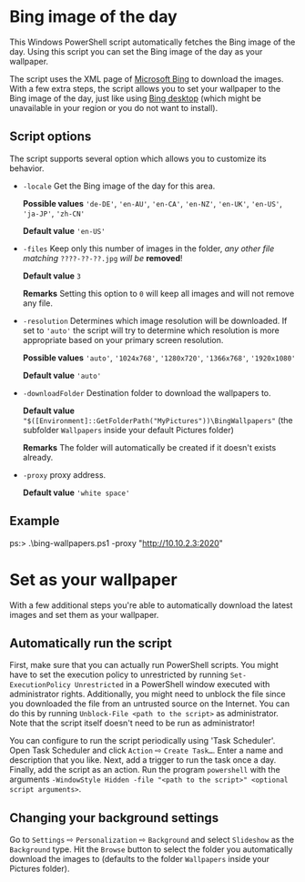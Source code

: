 Bing image of the day
=====================
This Windows PowerShell script automatically fetches the Bing image of
the day.
Using this script you can set the Bing image of the day as your
wallpaper.

The script uses the XML page of [Microsoft Bing](https://www.bing.com/)
to download the images.
With a few extra steps, the script allows you to set your wallpaper to
the Bing image of the day, just like using [Bing
desktop](http://blogs.msdn.com/b/buckh/archive/2013/01/02/bing-desktop-set-your-background-to-the-bing-image-of-the-day.aspx)
(which might be unavailable in your region or you do not want to
install).

Script options
--------------
The script supports several option which allows you to customize its
behavior.

* `-locale` Get the Bing image of the day for this area.

  **Possible values** `'de-DE'`, `'en-AU'`, `'en-CA'`, `'en-NZ'`,
  `'en-UK'`, `'en-US'`, `'ja-JP'`, `'zh-CN'`

  **Default value** `'en-US'`

* `-files` Keep only this number of images in the folder, *any other
  file matching* `????-??-??.jpg` *will be* **removed**!

  **Default value** `3`

  **Remarks** Setting this option to `0` will keep all images and will
  not remove any file.

* `-resolution` Determines which image resolution will be downloaded.
  If set to `'auto'` the script will try to determine which resolution
  is more appropriate based on your primary screen resolution.

  **Possible values** `'auto'`, `'1024x768'`, `'1280x720'`,
  `'1366x768'`, `'1920x1080'`

  **Default value** `'auto'`

* `-downloadFolder` Destination folder to download the wallpapers to.

  **Default value**
  `"$([Environment]::GetFolderPath("MyPictures"))\BingWallpapers"`
  (the subfolder `Wallpapers` inside your default Pictures folder)

  **Remarks** The folder will automatically be created if it doesn't
  exists already.

* `-proxy` proxy address.

  **Default value** `'white space'`
  

Example  
--------

ps:> .\bing-wallpapers.ps1 -proxy "http://10.10.2.3:2020"  
    

Set as your wallpaper
=====================
With a few additional steps you're able to automatically download the
latest images and set them as your wallpaper.

Automatically run the script
----------------------------
First, make sure that you can actually run PowerShell scripts.
You might have to set the execution policy to unrestricted by running
`Set-ExecutionPolicy Unrestricted` in a PowerShell window executed with
administrator rights.
Additionally, you might need to unblock the file since you downloaded
the file from an untrusted source on the Internet.
You can do this by running `Unblock-File <path to the script>` as
administrator.
Note that the script itself doesn't need to be run as administrator!

You can configure to run the script periodically using 'Task Scheduler'.
Open Task Scheduler and click `Action` ⇨ `Create Task…`.
Enter a name and description that you like.
Next, add a trigger to run the task once a day.
Finally, add the script as an action.
Run the program `powershell` with the arguments `-WindowStyle Hidden
-file "<path to the script>" <optional script arguments>`.

Changing your background settings
---------------------------------
Go to `Settings` ⇨ `Personalization` ⇨ `Background` and select
`Slideshow` as the `Background` type.
Hit the `Browse` button to select the folder you automatically download
the images to (defaults to the folder `Wallpapers` inside your Pictures
folder).
